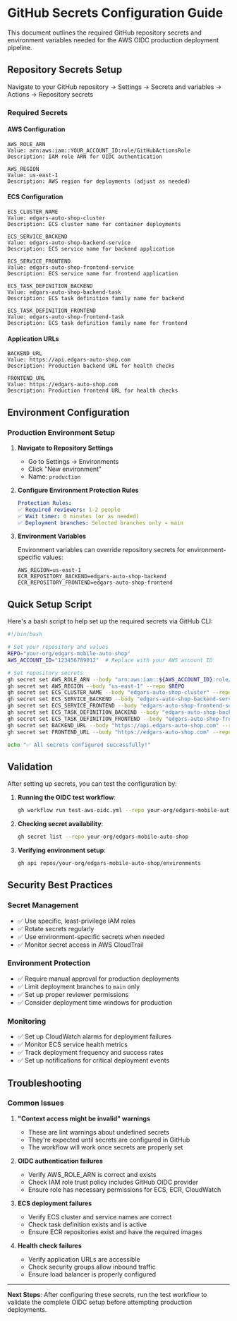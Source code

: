 # GitHub Secrets Configuration Guide

This document outlines the required GitHub repository secrets and environment variables needed for the AWS OIDC production deployment pipeline.

## Repository Secrets Setup

Navigate to your GitHub repository → Settings → Secrets and variables → Actions → Repository secrets

### Required Secrets

#### AWS Configuration
```
AWS_ROLE_ARN
Value: arn:aws:iam::YOUR_ACCOUNT_ID:role/GitHubActionsRole
Description: IAM role ARN for OIDC authentication
```

```
AWS_REGION
Value: us-east-1
Description: AWS region for deployments (adjust as needed)
```

#### ECS Configuration
```
ECS_CLUSTER_NAME
Value: edgars-auto-shop-cluster
Description: ECS cluster name for container deployments
```

```
ECS_SERVICE_BACKEND
Value: edgars-auto-shop-backend-service
Description: ECS service name for backend application
```

```
ECS_SERVICE_FRONTEND
Value: edgars-auto-shop-frontend-service
Description: ECS service name for frontend application
```

```
ECS_TASK_DEFINITION_BACKEND
Value: edgars-auto-shop-backend-task
Description: ECS task definition family name for backend
```

```
ECS_TASK_DEFINITION_FRONTEND
Value: edgars-auto-shop-frontend-task
Description: ECS task definition family name for frontend
```

#### Application URLs
```
BACKEND_URL
Value: https://api.edgars-auto-shop.com
Description: Production backend URL for health checks
```

```
FRONTEND_URL
Value: https://edgars-auto-shop.com
Description: Production frontend URL for health checks
```

## Environment Configuration

### Production Environment Setup

1. **Navigate to Repository Settings**
   - Go to Settings → Environments
   - Click "New environment"
   - Name: `production`

2. **Configure Environment Protection Rules**
   ```yaml
   Protection Rules:
   ✅ Required reviewers: 1-2 people
   ✅ Wait timer: 0 minutes (or as needed)
   ✅ Deployment branches: Selected branches only → main
   ```

3. **Environment Variables**

   Environment variables can override repository secrets for environment-specific values:

   ```
   AWS_REGION=us-east-1
   ECR_REPOSITORY_BACKEND=edgars-auto-shop-backend
   ECR_REPOSITORY_FRONTEND=edgars-auto-shop-frontend
   ```

## Quick Setup Script

Here's a bash script to help set up the required secrets via GitHub CLI:

```bash
#!/bin/bash

# Set your repository and values
REPO="your-org/edgars-mobile-auto-shop"
AWS_ACCOUNT_ID="123456789012"  # Replace with your AWS account ID

# Set repository secrets
gh secret set AWS_ROLE_ARN --body "arn:aws:iam::${AWS_ACCOUNT_ID}:role/GitHubActionsRole" --repo $REPO
gh secret set AWS_REGION --body "us-east-1" --repo $REPO
gh secret set ECS_CLUSTER_NAME --body "edgars-auto-shop-cluster" --repo $REPO
gh secret set ECS_SERVICE_BACKEND --body "edgars-auto-shop-backend-service" --repo $REPO
gh secret set ECS_SERVICE_FRONTEND --body "edgars-auto-shop-frontend-service" --repo $REPO
gh secret set ECS_TASK_DEFINITION_BACKEND --body "edgars-auto-shop-backend-task" --repo $REPO
gh secret set ECS_TASK_DEFINITION_FRONTEND --body "edgars-auto-shop-frontend-task" --repo $REPO
gh secret set BACKEND_URL --body "https://api.edgars-auto-shop.com" --repo $REPO
gh secret set FRONTEND_URL --body "https://edgars-auto-shop.com" --repo $REPO

echo "✅ All secrets configured successfully!"
```

## Validation

After setting up secrets, you can test the configuration by:

1. **Running the OIDC test workflow**:
   ```bash
   gh workflow run test-aws-oidc.yml --repo your-org/edgars-mobile-auto-shop
   ```

2. **Checking secret availability**:
   ```bash
   gh secret list --repo your-org/edgars-mobile-auto-shop
   ```

3. **Verifying environment setup**:
   ```bash
   gh api repos/your-org/edgars-mobile-auto-shop/environments
   ```

## Security Best Practices

### Secret Management
- ✅ Use specific, least-privilege IAM roles
- ✅ Rotate secrets regularly
- ✅ Use environment-specific secrets when needed
- ✅ Monitor secret access in AWS CloudTrail

### Environment Protection
- ✅ Require manual approval for production deployments
- ✅ Limit deployment branches to `main` only
- ✅ Set up proper reviewer permissions
- ✅ Consider deployment time windows for production

### Monitoring
- ✅ Set up CloudWatch alarms for deployment failures
- ✅ Monitor ECS service health metrics
- ✅ Track deployment frequency and success rates
- ✅ Set up notifications for critical deployment events

## Troubleshooting

### Common Issues

1. **"Context access might be invalid" warnings**
   - These are lint warnings about undefined secrets
   - They're expected until secrets are configured in GitHub
   - The workflow will work once secrets are properly set

2. **OIDC authentication failures**
   - Verify AWS_ROLE_ARN is correct and exists
   - Check IAM role trust policy includes GitHub OIDC provider
   - Ensure role has necessary permissions for ECS, ECR, CloudWatch

3. **ECS deployment failures**
   - Verify ECS cluster and service names are correct
   - Check task definition exists and is active
   - Ensure ECR repositories exist and have the required images

4. **Health check failures**
   - Verify application URLs are accessible
   - Check security groups allow inbound traffic
   - Ensure load balancer is properly configured

---

**Next Steps**: After configuring these secrets, run the test workflow to validate the complete OIDC setup before attempting production deployments.
